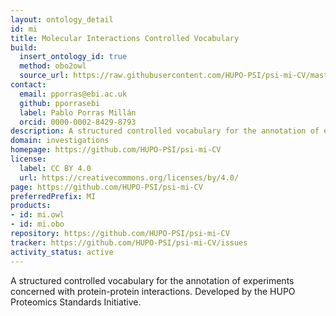 ```yaml
---
layout: ontology_detail
id: mi
title: Molecular Interactions Controlled Vocabulary
build:
  insert_ontology_id: true
  method: obo2owl
  source_url: https://raw.githubusercontent.com/HUPO-PSI/psi-mi-CV/master/psi-mi.obo
contact:
  email: pporras@ebi.ac.uk
  github: pporrasebi
  label: Pablo Porras Millán
  orcid: 0000-0002-8429-8793
description: A structured controlled vocabulary for the annotation of experiments concerned with protein-protein interactions.
domain: investigations
homepage: https://github.com/HUPO-PSI/psi-mi-CV
license:
  label: CC BY 4.0
  url: https://creativecommons.org/licenses/by/4.0/
page: https://github.com/HUPO-PSI/psi-mi-CV
preferredPrefix: MI
products:
- id: mi.owl
- id: mi.obo
repository: https://github.com/HUPO-PSI/psi-mi-CV
tracker: https://github.com/HUPO-PSI/psi-mi-CV/issues
activity_status: active
---
```


A structured controlled vocabulary for the annotation of experiments concerned with protein-protein interactions. Developed by the HUPO Proteomics Standards Initiative.
